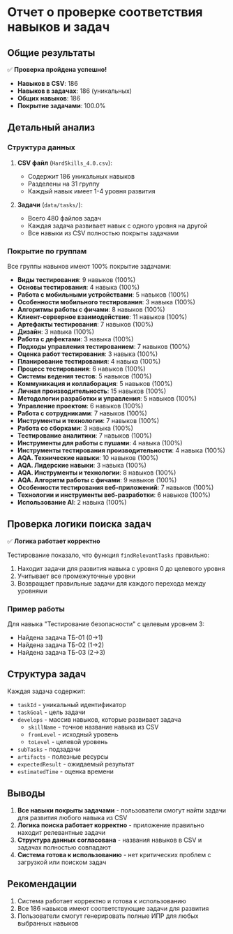 # Отчет о проверке соответствия навыков и задач

## Общие результаты

✅ **Проверка пройдена успешно!**

- **Навыков в CSV**: 186
- **Навыков в задачах**: 186 (уникальных)
- **Общих навыков**: 186
- **Покрытие задачами**: 100.0%

## Детальный анализ

### Структура данных

1. **CSV файл** (`HardSkills_4.0.csv`):
   - Содержит 186 уникальных навыков
   - Разделены на 31 группу
   - Каждый навык имеет 1-4 уровня развития

2. **Задачи** (`data/tasks/`):
   - Всего 480 файлов задач
   - Каждая задача развивает навык с одного уровня на другой
   - Все навыки из CSV полностью покрыты задачами

### Покрытие по группам

Все группы навыков имеют 100% покрытие задачами:

- **Виды тестирования**: 9 навыков (100%)
- **Основы тестирования**: 4 навыка (100%)
- **Работа с мобильными устройствами**: 5 навыков (100%)
- **Особенности мобильного тестирования**: 3 навыка (100%)
- **Алгоритмы работы с фичами**: 8 навыков (100%)
- **Клиент-серверное взаимодействие**: 11 навыков (100%)
- **Артефакты тестирования**: 7 навыков (100%)
- **Дизайн**: 3 навыка (100%)
- **Работа с дефектами**: 3 навыка (100%)
- **Подходы управления тестированием**: 7 навыков (100%)
- **Оценка работ тестирования**: 3 навыка (100%)
- **Планирование тестирования**: 4 навыка (100%)
- **Процесс тестирования**: 6 навыков (100%)
- **Системы ведения тестов**: 5 навыков (100%)
- **Коммуникация и коллаборация**: 5 навыков (100%)
- **Личная производительность**: 15 навыков (100%)
- **Методологии разработки и управления**: 5 навыков (100%)
- **Управление проектом**: 6 навыков (100%)
- **Работа с сотрудниками**: 7 навыков (100%)
- **Инструменты и технологии**: 7 навыков (100%)
- **Работа со сборками**: 3 навыка (100%)
- **Тестирование аналитики**: 7 навыков (100%)
- **Инструменты для работы с пушами**: 4 навыка (100%)
- **Инструменты тестирования производительности**: 4 навыка (100%)
- **AQA. Технические навыки**: 10 навыков (100%)
- **AQA. Лидерские навыки**: 3 навыка (100%)
- **AQA. Инструменты и технологии**: 8 навыков (100%)
- **AQA. Алгоритм работы с фичами**: 9 навыков (100%)
- **Особенности тестирования веб-приложений**: 7 навыков (100%)
- **Технологии и инструменты веб-разработки**: 6 навыков (100%)
- **Использование AI**: 2 навыка (100%)

## Проверка логики поиска задач

✅ **Логика работает корректно**

Тестирование показало, что функция `findRelevantTasks` правильно:

1. Находит задачи для развития навыка с уровня 0 до целевого уровня
2. Учитывает все промежуточные уровни
3. Возвращает правильные задачи для каждого перехода между уровнями

### Пример работы

Для навыка "Тестирование безопасности" с целевым уровнем 3:
- Найдена задача ТБ-01 (0→1)
- Найдена задача ТБ-02 (1→2) 
- Найдена задача ТБ-03 (2→3)

## Структура задач

Каждая задача содержит:
- `taskId` - уникальный идентификатор
- `taskGoal` - цель задачи
- `develops` - массив навыков, которые развивает задача
  - `skillName` - точное название навыка из CSV
  - `fromLevel` - исходный уровень
  - `toLevel` - целевой уровень
- `subTasks` - подзадачи
- `artifacts` - полезные ресурсы
- `expectedResult` - ожидаемый результат
- `estimatedTime` - оценка времени

## Выводы

1. **Все навыки покрыты задачами** - пользователи смогут найти задачи для развития любого навыка из CSV
2. **Логика поиска работает корректно** - приложение правильно находит релевантные задачи
3. **Структура данных согласована** - названия навыков в CSV и задачах полностью совпадают
4. **Система готова к использованию** - нет критических проблем с загрузкой или поиском задач

## Рекомендации

1. Система работает корректно и готова к использованию
2. Все 186 навыков имеют соответствующие задачи для развития
3. Пользователи смогут генерировать полные ИПР для любых выбранных навыков 